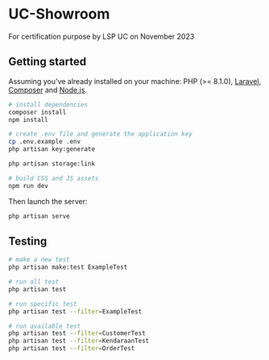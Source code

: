# UC-Showroom
For certification purpose by LSP UC on November 2023

## Getting started

Assuming you've already installed on your machine: PHP (>= 8.1.0), [Laravel](https://laravel.com), [Composer](https://getcomposer.org) and [Node.js](https://nodejs.org).

``` bash
# install dependencies
composer install
npm install

# create .env file and generate the application key
cp .env.example .env
php artisan key:generate

php artisan storage:link

# build CSS and JS assets
npm run dev
```

Then launch the server:

``` bash
php artisan serve
```

## Testing

``` bash
# make a new test
php artisan make:test ExampleTest

# run all test
php artisan test

# run specific test
php artisan test --filter=ExampleTest

```

```bash
# run available test
php artisan test --filter=CustomerTest
php artisan test --filter=KendaraanTest
php artisan test --filter=OrderTest
```


